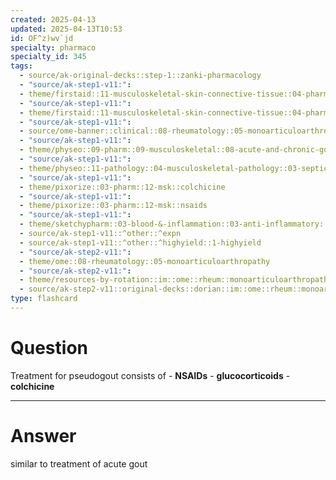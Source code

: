 ```yaml
---
created: 2025-04-13
updated: 2025-04-13T10:53
id: OF^z)wv`jd
specialty: pharmaco
specialty_id: 345
tags:
  - source/ak-original-decks::step-1::zanki-pharmacology
  - "source/ak-step1-v11:": 
  - theme/firstaid::11-musculoskeletal-skin-connective-tissue::04-pharm::09-gout-drugs
  - "source/ak-step1-v11:": 
  - theme/firstaid::11-musculoskeletal-skin-connective-tissue::04-pharm::09-gout-drugs::*basics::pseudogout
  - "source/ak-step1-v11:": 
  - source/ome-banner::clinical::08-rheumatology::05-monoarticuloarthropathy
  - "source/ak-step1-v11:": 
  - theme/physeo::09-pharm::09-musculoskeletal::08-acute-and-chronic-gout-treatment
  - "source/ak-step1-v11:": 
  - theme/physeo::11-pathology::04-musculoskeletal-pathology::03-septic-arthritis-gout-cppd-disease
  - "source/ak-step1-v11:": 
  - theme/pixorize::03-pharm::12-msk::colchicine
  - "source/ak-step1-v11:": 
  - theme/pixorize::03-pharm::12-msk::nsaids
  - "source/ak-step1-v11:": 
  - theme/sketchypharm::03-blood-&-inflammation::03-anti-inflammatory::02-gout-drugs::zanki-extra
  - source/ak-step1-v11::^other::^expn
  - source/ak-step1-v11::^other::^highyield::1-highyield
  - "source/ak-step2-v11:": 
  - theme/ome::08-rheumatology::05-monoarticuloarthropathy
  - "source/ak-step2-v11:": 
  - theme/resources-by-rotation::im::ome::rheum::monoarticuloarthropathy
  - source/ak-step2-v11::original-decks::dorian::im::ome::rheum::monoarticuloarthropathy"
type: flashcard
---
```


# Question
Treatment for pseudogout consists of  - **NSAIDs** - **glucocorticoids** - **colchicine**

---

# Answer
similar to treatment of acute gout